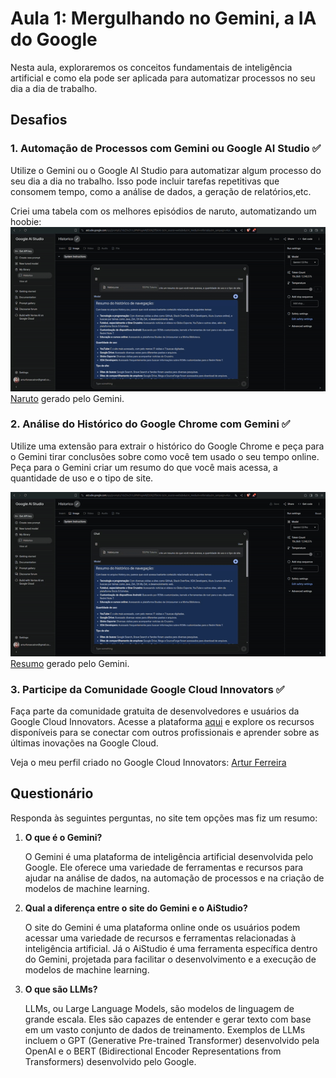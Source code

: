# Aula 1: Mergulhando no Gemini, a IA do Google

Nesta aula, exploraremos os conceitos fundamentais de inteligência artificial e como ela pode ser aplicada para automatizar processos no seu dia a dia de trabalho.

## Desafios

### 1. Automação de Processos com Gemini ou Google AI Studio ✅

Utilize o Gemini ou o Google AI Studio para automatizar algum processo do seu dia a dia no trabalho. Isso pode incluir tarefas repetitivas que consomem tempo, como a análise de dados, a geração de relatórios,etc.

Criei uma tabela com os melhores episódios de naruto, automatizando um hoobie:
![GIF Histórico](./historico.gif)  
[Naruto](./naruto.csv) gerado pelo Gemini.

### 2. Análise do Histórico do Google Chrome com Gemini ✅

Utilize uma extensão para extrair o histórico do Google Chrome e peça para o Gemini tirar conclusões sobre como você tem usado o seu tempo online. Peça para o Gemini criar um resumo do que você mais acessa, a quantidade de uso e o tipo de site.

![GIF Histórico](./historico.gif)  
[Resumo](./historico.csv) gerado pelo Gemini.


### 3. Participe da Comunidade Google Cloud Innovators ✅

Faça parte da comunidade gratuita de desenvolvedores e usuários da Google Cloud Innovators. Acesse a plataforma [aqui](https://cloud.google.com/community/innovators) e explore os recursos disponíveis para se conectar com outros profissionais e aprender sobre as últimas inovações na Google Cloud. 

Veja o meu perfil criado no Google Cloud Innovators: [Artur Ferreira](https://g.dev/arturferreiradev)

## Questionário

Responda às seguintes perguntas, no site tem opções mas fiz um resumo:

1. **O que é o Gemini?**
   
   O Gemini é uma plataforma de inteligência artificial desenvolvida pelo Google. Ele oferece uma variedade de ferramentas e recursos para ajudar na análise de dados, na automação de processos e na criação de modelos de machine learning.

2. **Qual a diferença entre o site do Gemini e o AiStudio?**
   
   O site do Gemini é uma plataforma online onde os usuários podem acessar uma variedade de recursos e ferramentas relacionadas à inteligência artificial. Já o AiStudio é uma ferramenta específica dentro do Gemini, projetada para facilitar o desenvolvimento e a execução de modelos de machine learning.

3. **O que são LLMs?**
   
   LLMs, ou Large Language Models, são modelos de linguagem de grande escala. Eles são capazes de entender e gerar texto com base em um vasto conjunto de dados de treinamento. Exemplos de LLMs incluem o GPT (Generative Pre-trained Transformer) desenvolvido pela OpenAI e o BERT (Bidirectional Encoder Representations from Transformers) desenvolvido pelo Google.



